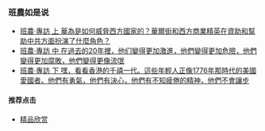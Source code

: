 

### 班農如是说
- [班農·專訪 上 華為是如何威脅西方國家的？華爾街和西方商業精英在資助和幫助中共方面扮演了什麼角色？](https://youtu.be/IW4Dp4qZwxQ)
- [班農·專訪 中 在過去的20年裡，他们變得更加激進，他們變得更加危險，他們變得更加腐敗，他們變得更像流氓](https://youtu.be/6d3wYfENFUY)
- [班農·專訪 下 嘿，看看香港的千禧一代。這些年輕人正像1776年那時代的美國愛國者。他們有勇氣，他們有決心，他們有不知疲倦的精神，他們不會讓步](https://youtu.be/ShWwaYj2HC4)






#### 推荐点击
- [精品欣赏](https://summer200.github.io/content/main)

